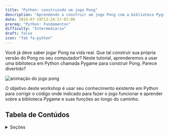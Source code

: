```yaml
---
title: "Python: construindo um jogo Pong"
description: "Aprendendo a construir um jogo Pong com a biblioteca Pygame"
date: 2019-07-29T13:24:17-07:00
prereq: "Python: Fundamentos"
difficulty: "Intermediário"
draft: false
icon: "fab fa-python"
---
```


Você já deve saber jogar Pong na vida real. Que tal construir sua própria versão do Pong no seu computador? Neste tutorial, aprenderemos a usar uma biblioteca em Python chamada Pygame para construir Pong. Parece divertido?

![animação do jogo pong](https://media.giphy.com/media/xThuWtNFKZWG6fUFe8/giphy.gif)

O objetivo deste workshop é usar seu conhecimento existente em Python para corrigir o código onde indicado para fazer o jogo funcionar e aprender sobre a biblioteca Pygame e suas funções ao longo do caminho.

## Tabela de Contúdos

<details>
<summary>Seções</summary>
{{% children /%}}
</details>
